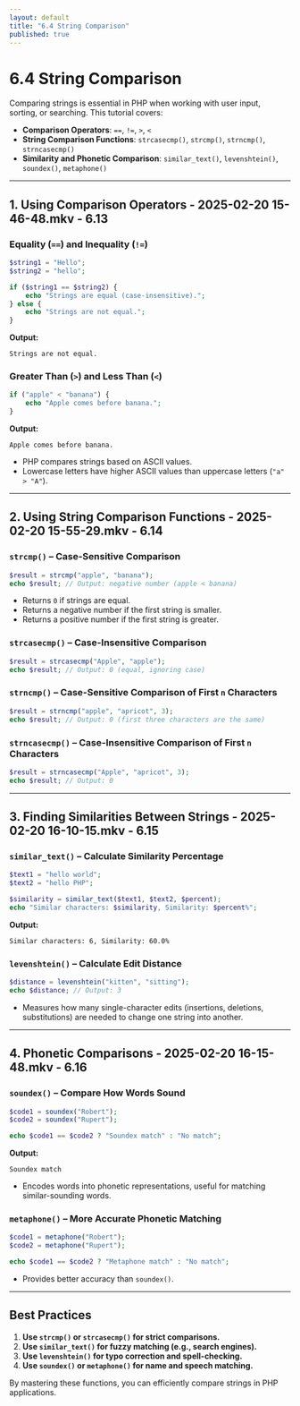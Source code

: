```yaml
---
layout: default
title: "6.4 String Comparison"
published: true
---
```


# 6.4 String Comparison

Comparing strings is essential in PHP when working with user input, sorting, or searching. This tutorial covers:

- **Comparison Operators**: `==`, `!=`, `>`, `<`
- **String Comparison Functions**: `strcasecmp()`, `strcmp()`, `strncmp()`, `strncasecmp()`
- **Similarity and Phonetic Comparison**: `similar_text()`, `levenshtein()`, `soundex()`, `metaphone()`

---

## 1. **Using Comparison Operators** - 2025-02-20 15-46-48.mkv - 6.13

### **Equality (`==`) and Inequality (`!=`)**

```php
$string1 = "Hello";
$string2 = "hello";

if ($string1 == $string2) {
    echo "Strings are equal (case-insensitive).";
} else {
    echo "Strings are not equal.";
}
```

**Output:**

```
Strings are not equal.
```

### **Greater Than (`>`) and Less Than (`<`)**

```php
if ("apple" < "banana") {
    echo "Apple comes before banana.";
}
```

**Output:**

```
Apple comes before banana.
```

- PHP compares strings based on ASCII values.
- Lowercase letters have higher ASCII values than uppercase letters (`"a" > "A"`).

---

## 2. **Using String Comparison Functions** - 2025-02-20 15-55-29.mkv - 6.14

### **`strcmp()` – Case-Sensitive Comparison**

```php
$result = strcmp("apple", "banana");
echo $result; // Output: negative number (apple < banana)
```

- Returns `0` if strings are equal.
- Returns a negative number if the first string is smaller.
- Returns a positive number if the first string is greater.

### **`strcasecmp()` – Case-Insensitive Comparison**

```php
$result = strcasecmp("Apple", "apple");
echo $result; // Output: 0 (equal, ignoring case)
```

### **`strncmp()` – Case-Sensitive Comparison of First `n` Characters**

```php
$result = strncmp("apple", "apricot", 3);
echo $result; // Output: 0 (first three characters are the same)
```

### **`strncasecmp()` – Case-Insensitive Comparison of First `n` Characters**

```php
$result = strncasecmp("Apple", "apricot", 3);
echo $result; // Output: 0
```

---

## 3. **Finding Similarities Between Strings** - 2025-02-20 16-10-15.mkv - 6.15

### **`similar_text()` – Calculate Similarity Percentage**

```php
$text1 = "hello world";
$text2 = "hello PHP";

$similarity = similar_text($text1, $text2, $percent);
echo "Similar characters: $similarity, Similarity: $percent%";
```

**Output:**

```
Similar characters: 6, Similarity: 60.0%
```

### **`levenshtein()` – Calculate Edit Distance**

```php
$distance = levenshtein("kitten", "sitting");
echo $distance; // Output: 3
```

- Measures how many single-character edits (insertions, deletions, substitutions) are needed to change one string into another.

---

## 4. **Phonetic Comparisons** - 2025-02-20 16-15-48.mkv - 6.16

### **`soundex()` – Compare How Words Sound**

```php
$code1 = soundex("Robert");
$code2 = soundex("Rupert");

echo $code1 == $code2 ? "Soundex match" : "No match";
```

**Output:**

```
Soundex match
```

- Encodes words into phonetic representations, useful for matching similar-sounding words.

### **`metaphone()` – More Accurate Phonetic Matching**

```php
$code1 = metaphone("Robert");
$code2 = metaphone("Rupert");

echo $code1 == $code2 ? "Metaphone match" : "No match";
```

- Provides better accuracy than `soundex()`.

---

## **Best Practices**
1. **Use `strcmp()` or `strcasecmp()` for strict comparisons.**
2. **Use `similar_text()` for fuzzy matching (e.g., search engines).**
3. **Use `levenshtein()` for typo correction and spell-checking.**
4. **Use `soundex()` or `metaphone()` for name and speech matching.**

By mastering these functions, you can efficiently compare strings in PHP applications.
